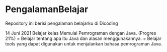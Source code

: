 # PengalamanBelajar
Repository ini berisi pengalaman belajarku di Dicoding

14 Juni 2021
Belajar kelas Memulai Pemrograman dengan Java. (Progres 21%)
  = Belajar tentang apa itu Java dan alasan menggunakannya.
  = Belajar tools yang dapat digunakan untuk menjalankan bahasa pemrograman Java.

